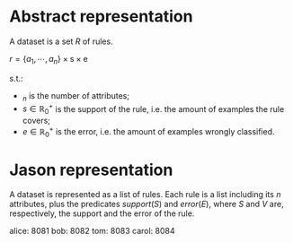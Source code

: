 # Abstract representation

A dataset is a set $R$ of rules.

$r=\{a_1, \cdots, a_n\}\times\text{s}\times\text{e}$

s.t.:
- $_n$ is the number of attributes;
- $s\in \mathbb{R}^+_0$ is the support of the rule, i.e. the amount of examples the rule covers;
- $e\in \mathbb{R}^+_0$ is the error, i.e. the amount of examples wrongly classified.


# Jason representation
A dataset is represented as a list of rules.
Each rule is a list including its $n$ attributes, plus the predicates $support(S)$ and $error(E)$, where $S$ and $V$ are, respectively, the support and the error of the rule.


alice: 8081
bob: 8082
tom: 8083
carol: 8084